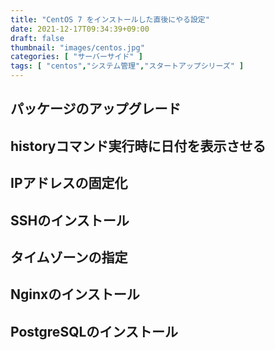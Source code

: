 ```yaml
---
title: "CentOS 7 をインストールした直後にやる設定"
date: 2021-12-17T09:34:39+09:00
draft: false
thumbnail: "images/centos.jpg"
categories: [ "サーバーサイド" ]
tags: [ "centos","システム管理","スタートアップシリーズ" ]
---
```





## パッケージのアップグレード


## historyコマンド実行時に日付を表示させる




## IPアドレスの固定化


## SSHのインストール


## タイムゾーンの指定







## Nginxのインストール


## PostgreSQLのインストール





